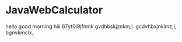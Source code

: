 # JavaWebCalculator

hello 
good morning
hiii
67yt0i9jfnmk
gvdhbskjznkm,l.
gcdvhbxjnklmz;l,
bgnvkmclx,.
